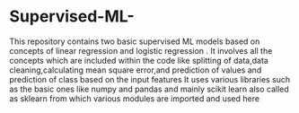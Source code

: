 # Supervised-ML-
This repository contains two basic supervised ML models based on concepts of linear regression and logistic regression .
It involves all the concepts which are included within the code like splitting of data,data cleaning,calculating mean square error,and prediction of values and prediction of class based on the input features
It uses various libraries such as the basic ones like numpy and pandas and mainly scikit learn also called as sklearn from which various modules are imported and used here
